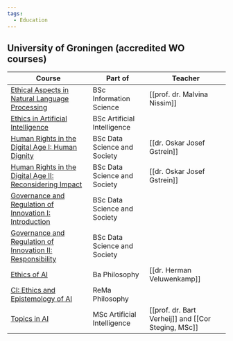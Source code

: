 ```yaml
---
tags:
  - Education
---
```


## University of Groningen (accredited WO courses)

| Course | Part of | Teacher |
| --- | --- | --- |
| [Ethical Aspects in Natural Language Processing](https://ocasys.rug.nl/current/catalog/course/LIX033B05)    |  BSc Information Science  |  [[prof. dr. Malvina Nissim]] |
| [Ethics in Artificial Intelligence](https://ocasys.rug.nl/current/catalog/course/WBAI040-05) | BSc Artificial Intelligence | |
| [Human Rights in the Digital Age I: Human Dignity](https://ocasys.rug.nl/current/catalog/course/CFBDS06A05) | BSc Data Science and Society | [[dr. Oskar Josef Gstrein]] |
| [Human Rights in the Digital Age II: Reconsidering Impact](https://ocasys.rug.nl/current/catalog/course/CFBDS13A05) | BSc Data Science and Society | [[dr. Oskar Josef Gstrein]] |
| [Governance and Regulation of Innovation I: Introduction](https://ocasys.rug.nl/current/catalog/course/CFBDS03A05) | BSc Data Science and Society | |
| [Governance and Regulation of Innovation II: Responsibility](https://ocasys.rug.nl/current/catalog/course/CFBDS10A05) | BSc Data Science and Society | |
| [Ethics of AI](https://ocasys.rug.nl/current/catalog/course/FI233HV) | Ba Philosophy | [[dr. Herman Veluwenkamp]] |
| [CI: Ethics and Epistemology of AI](https://ocasys.rug.nl/current/catalog/course/FI2341CI1) | ReMa Philosophy | |
| [Topics in AI](https://ocasys.rug.nl/current/catalog/course/WMAI025-05) | MSc Artificial Intelligence | [[prof. dr. Bart Verheij]] and [[Cor Steging, MSc]] |
